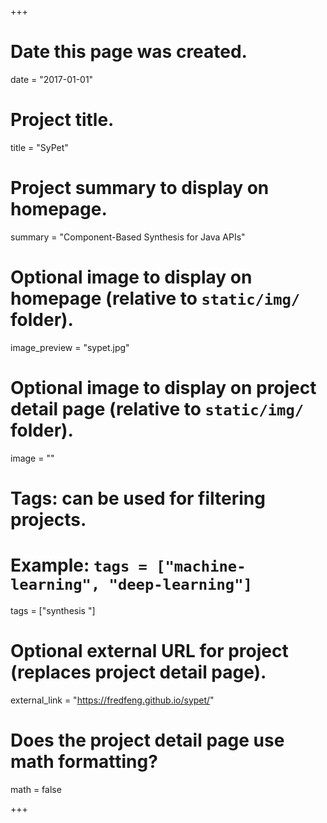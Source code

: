 +++
# Date this page was created.
date = "2017-01-01"

# Project title.
title = "SyPet"

# Project summary to display on homepage.
summary = "Component-Based Synthesis for Java APIs"

# Optional image to display on homepage (relative to `static/img/` folder).
image_preview = "sypet.jpg"

# Optional image to display on project detail page (relative to `static/img/` folder).
image = ""

# Tags: can be used for filtering projects.
# Example: `tags = ["machine-learning", "deep-learning"]`
tags = ["synthesis "]

# Optional external URL for project (replaces project detail page).
external_link = "https://fredfeng.github.io/sypet/"

# Does the project detail page use math formatting?
math = false

+++
